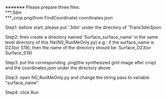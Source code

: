 ※※※※※※※
Please prepare three files:   
***.3dm   
***_crop.png(from FindCoordinate)
coordinates.json

Step1: before start, please put '.3dm' under the directory of 'Trans3dm3json
       
Step2: then create a directory named 'Surface_surface_name' in the same level directory of this file(N0_RunMeOnly.py)
       e.g.: if the surface_name is D23(or S19), then the name of the directory should be: Surface_D23(or Surface_S19)

Step3: put the corresponding .png(the synthesized grid image after crop) and the coordinates.json under the directory above

Step3: open N0_RunMeOnly.py and change the string pass to variable "surface_name"

Step4: click Run

